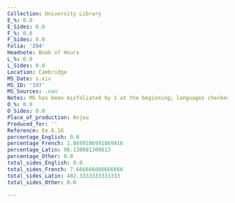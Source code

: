```yaml
---
Collection: University Library
E_%: 0.0
E_Sides: 0.0
F_%: 0.0
F_Sides: 0.0
Folia: '204'
Headnote: Book of Hours
L_%: 0.0
L_Sides: 0.0
Location: Cambridge
MS_Date: s.xiv
MS_ID: '197'
MS_Sources: .nan
Notes: MS has been misfoliated by 1 at the beginning; languages checked by KAM
O_%: 0.0
O_Sides: 0.0
Place_of_production: Anjou
Produced_for: ''
Reference: Ee.6.16
percentage_English: 0.0
percentage_French: 1.8699186991869916
percentage_Latin: 98.130081300813
percentage_Other: 0.0
total_sides_English: 0.0
total_sides_French: 7.666666666666666
total_sides_Latin: 402.3333333333333
total_sides_Other: 0.0

---
```

